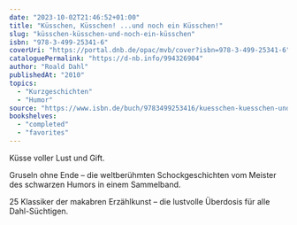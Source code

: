 ```yaml
---
date: "2023-10-02T21:46:52+01:00"
title: "Küsschen, Küsschen! ...und noch ein Küsschen!"
slug: "küsschen-küsschen-und-noch-ein-küsschen"
isbn: "978-3-499-25341-6"
coverUri: "https://portal.dnb.de/opac/mvb/cover?isbn=978-3-499-25341-6"
cataloguePermalink: "https://d-nb.info/994326904"
author: "Roald Dahl"
publishedAt: "2010"
topics:
  - "Kurzgeschichten"
  - "Humor"
source: "https://www.isbn.de/buch/9783499253416/kuesschen-kuesschen-und-noch-ein-kuesschen"
bookshelves:
  - "completed"
  - "favorites"
---
```

Küsse voller Lust und Gift.

Gruseln ohne Ende – die weltberühmten Schockgeschichten vom Meister des 
schwarzen Humors in einem Sammelband.

25 Klassiker der makabren Erzählkunst – die lustvolle Überdosis für alle 
Dahl-Süchtigen.
